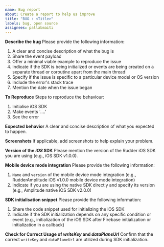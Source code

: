 ```yaml
---
name: Bug report
about: Create a report to help us improve
title: "BUG : <Title>"
labels: bug, open source
assignees: pallabmaiti
---
```


**Describe the bug**
Please provide the following information:

1. A clear and concise description of what the bug is
2. Share the event payload
3. Offer a minimal viable example to reproduce the issue
4. Indicate if the SDK is being initialized or events are being created on a separate thread or coroutine apart from the main thread
5. Specify if the issue is specific to a particular device model or OS version
6. Include the error's stack trace
7. Mention the date when the issue began

**To Reproduce**
Steps to reproduce the behaviour:

1. Initialise iOS SDK
2. Make events '....'
3. See the error

**Expected behavior**
A clear and concise description of what you expected to happen.

**Screenshots**
If applicable, add screenshots to help explain your problem.

**Version of the _iOS_ SDK**
Please mention the version of the Rudder iOS SDK you are using (e.g., iOS SDK v1.0.0).

**Mobile device mode integration**
Please provide the following information:

1. `Name` and `version` of the mobile device mode integration (e.g., RudderAmplitude iOS v1.0.0 mobile device mode integration)
2. Indicate if you are using the native SDK directly and specify its version (e.g., Amplitude native iOS SDK v2.0.0)

**SDK initialisation snippet**
Please provide the following information:

1. Share the code snippet used for initializing the iOS SDK
2. Indicate if the SDK initialization depends on any specific condition or event (e.g., initialization of the iOS SDK after Firebase initialization or initialization in a callback)

**Check for Correct Usage of _writeKey_ and _dataPlaneUrl_**
Confirm that the correct `writeKey` and `dataPlaneUrl` are utilized during SDK initialization.

